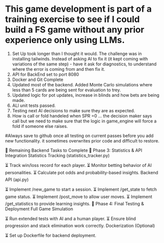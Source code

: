 # This game development is part of a training exercise to see if I could build a FS game without any prior experience only using LLMs.

1) Set Up took longer than I thought it would.  The challenge was in installing tailwinds.  Instead of asking AI to fix it (it kept coming with variations of the same step) - have it ask for diagnostics, to understand where the error is coming from and then fix it.
2) API for BackEnd set to port 8080
3) Docker and Git Complete
4) Updated most of the backend.  Added Monte Carlo simulations where less than 5 cards are being sent for evaluation to trey.
5) Updated logic for pot updates, increase in blinds and how bets are being made.
6) ALl unit tests passed.
7) Testing next AI decisions to make sure they are as expected.
8) How is call or fold handeled when SPR =0 ... the decision maker says call but we need to make sure that the logic in game_engine will force a fold if someone else raises.


#Always save to github once all testing on current passes before you add new functionality.  it sometimes overwrites prior code and difficult to restore.


🔹 Remaining Backend Tasks to Complete
🔸 Phase 3: Statistics & API Integration
Statistics Tracking (statistics_tracker.py)

⏳ Track win/loss record for each player.
⏳ Monitor betting behavior of AI personalities.
⏳ Calculate pot odds and probability-based insights.
Backend API (api.py)

⏳ Implement /new_game to start a session.
⏳ Implement /get_state to fetch game status.
⏳ Implement /post_move to allow user moves.
⏳ Implement /get_statistics to provide learning insights.
🔸 Phase 4: Final Testing & Deployment
Full Game Simulation

⏳ Run extended tests with AI and a human player.
⏳ Ensure blind progression and stack elimination work correctly.
Dockerization (Optional)

⏳ Set up Dockerfile for backend deployment.